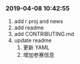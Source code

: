 ### 2019-04-08 10:42:55

1. add r proj and news
1. add readme
1. add CONTRIBUTING.md
1. update readme
    1. 更新 YAML
    1. 增加参赛信息
